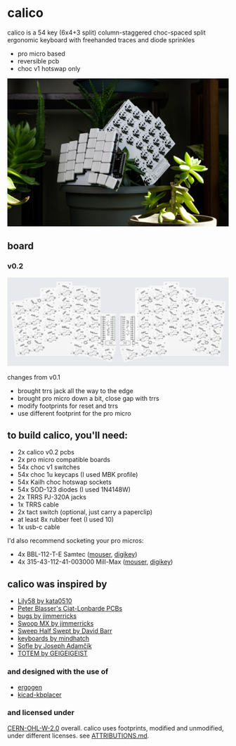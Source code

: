 # calico

calico is a 54 key (6x4+3 split) column-staggered choc-spaced split ergonomic keyboard with freehanded traces and diode sprinkles

* pro micro based
* reversible pcb
* choc v1 hotswap only

![holding calico](cover.jpg)

## board

### v0.2

![combined view](combined.png)

changes from v0.1

* brought trrs jack all the way to the edge
* brought pro micro down a bit, close gap with trrs
* modify footprints for reset and trrs
* use different footprint for the pro micro

## to build calico, you'll need:

* 2x calico v0.2 pcbs
* 2x pro micro compatible boards
* 54x choc v1 switches
* 54x choc 1u keycaps (I used MBK profile)
* 54x Kailh choc hotswap sockets
* 54x SOD-123 diodes (I used 1N4148W)
* 2x TRRS PJ-320A jacks
* 1x TRRS cable
* 2x tact switch (optional, just carry a paperclip)
* at least 8x rubber feet (I used 10)
* 1x usb-c cable

I'd also recommend socketing your pro micros:

* 4x BBL-112-T-E Samtec ([mouser](https://www.mouser.com/ProductDetail/Samtec/BBL-112-T-E?qs=FESYatJ8odKicQFiFw2tKA%3D%3D), [digikey](https://www.digikey.com/en/products/detail/samtec-inc/BBL-112-T-E/1099406))
* 4x 315-43-112-41-003000 Mill-Max ([mouser](https://www.mouser.com/ProductDetail/Mill-Max/315-43-112-41-003000?qs=s8Nb1z4Wn%2FRfWrVqQ0TOuQ%3D%3D), [digikey](https://www.digikey.com/en/products/detail/mill-max-manufacturing-corp/315-43-112-41-003000/4455232))

## calico was inspired by

* [Lily58 by kata0510](https://github.com/kata0510/Lily58)
* [Peter Blasser's Ciat-Lonbarde PCBs](https://www.ciat-lonbarde.net/)
* [bugs by jimmerricks](https://github.com/jimmerricks/bugs)
* [Swoop MX by jimmerricks](https://github.com/jimmerricks/swoop)
* [Sweep Half Swept by David Barr](https://github.com/davidphilipbarr/Sweep)
* [keyboards by mindhatch](https://github.com/mindhatch/keyboards)
* [Sofle by Joseph Adamčík](https://josefadamcik.github.io/SofleKeyboard/)
* [TOTEM by GEIGEIGEIST](https://github.com/GEIGEIGEIST/TOTEM)

### and designed with the use of

* [ergogen](https://github.com/ergogen/ergogen)
* [kicad-kbplacer](https://github.com/adamws/kicad-kbplacer/tree/master)

### and licensed under

[CERN-OHL-W-2.0](https://spdx.org/licenses/CERN-OHL-W-2.0.html) overall. calico uses footprints, modified and unmodified, under different licenses. see [ATTRIBUTIONS.md](ATTRIBUTIONS.md).